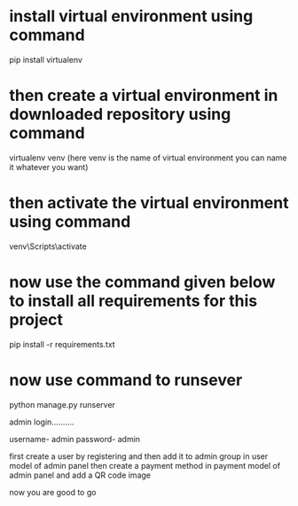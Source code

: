 # install virtual environment using command

pip install virtualenv

# then create a virtual environment in downloaded repository using command

virtualenv venv  (here venv is the name of virtual environment you can name it whatever you want)

# then activate the virtual environment using command 

venv\Scripts\activate

# now use the command given below to install all requirements for this project

pip install -r requirements.txt

# now use command to runsever

python manage.py runserver


admin login..........

username- admin
password- admin

first create a user by registering and then add it to admin group in user model of admin panel
then create a payment method in payment model of admin panel and add a QR code image 

now you are good to go

